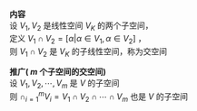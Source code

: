 **内容**  
设 $V_1,V_2$ 是线性空间 $V_K$ 的两个子空间，  
定义 $V_1\cap V_2=[\alpha|\alpha\in V_1,\alpha\in V_2]$ ，  
则 $V_1\cap V_2$ 是 $V_K$ 的子线性空间，称为交空间  
  
**推广( $m$ 个子空间的交空间)**  
设 $V_1,V_2,\cdots,V_m$ 是 $V$ 的子空间  
则 $\cap_{i=1}^mV_i=V_1\cap V_2\cap \cdots\cap V_m$ 也是 $V$ 的子空间  
